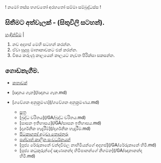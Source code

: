 ! නමෝ තස්ස භගවතෝ අරහතෝ සම්මා සම්බුද්ධස්ස !
## සිතීමට අත්වැලක් - (සිතුවිලි සටහන්).

[හැඳින්වීම](/හැඳින්වීම.md) |

1. නව අදහස් මෙහි සටහන් කරන්න.
2. ඒවා සුදුසු මාතෘකාවකට එක් කරන්න.
3. විෂය කරුණු කාලයෙන් කාලයට නැවත පිරික්සා සකසන්න.

## ගොඩනැගීම.
- [කතාවක්](/කතාවක්.md)
- [ඥානය ගැන](/ඥානය ගැන.md)
- [ගවේශන අනුක්‍රමණ](/ගවේශන අනුක්‍රමණය.md)


  - [සූත්‍ර](/suttha/index.md)
  - [බුද්ධ චරිතය](/GA/බුද්ධ චරිතය.md)
  - [සාසන ඉතිහාසය](/GA/සාසන ඉතිහාසය.md)
  - [දාර්ශනික හැදෑරීම්](/දාර්ශනික හැදෑරීම.md)
  - [පිටකාගත/ අටුවා  තොරතුරු]()
  - [පශ්චාත් කාලීන සංවර්ධනයන්]()
  - [පූජ්‍ය රේරුකානේ චන්දවිමල නාහිමියන්ගේ අදහස්](/GA/රේරුකානේ හිමි.md)
  - [පූජ්‍ය කටුකුරුන්දේ ඤාණානන්ද හිමිපානන්ගේ නිගමන](/GA/ඥානානන්ද හිමි.md)
